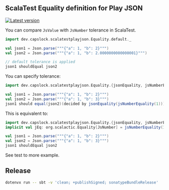 ## ScalaTest Equality definition for Play JSON

[![Latest version](https://index.scala-lang.org/windymelt/scalatest-playjson-equality/scalatest-play-json-equality/latest.svg)](https://index.scala-lang.org/windymelt/scalatest-playjson-equality/scalatest-play-json-equality)

You can compare `JsValue` with `JsNumber` tolerance in ScalaTest.

```scala
import dev.capslock.scalatestplayjson.Equality.default._

val json1 = Json.parse("""{"a": 1, "b": 2}""")
val json2 = Json.parse("""{"a": 1, "b": 2.0000000000000001}""")

// default tolerance is applied
json1 shouldEqual json2
```

You can specify tolerance:

```scala
import dev.capslock.scalatestplayjson.Equality.{jsonEquality, jsNumberEquality}

val json1 = Json.parse("""{"a": 1, "b": 2}""")
val json2 = Json.parse("""{"a": 1, "b": 3}""")
json1 should equal(json2)(decided by jsonEquality(jsNumberEquality(1)))
```

This is equivalent to:

```scala
import dev.capslock.scalatestplayjson.Equality.{jsonEquality, jsNumberEquality} // you need jsonEquality to provide context
implicit val jEq: org.scalactic.Equality[JsNumber] = jsNumberEquality(1)

val json1 = Json.parse("""{"a": 1, "b": 2}""")
val json2 = Json.parse("""{"a": 1, "b": 3}""")
json1 shouldEqual json2
```

See test to more example.

## Release

```sh
dotenvx run -- sbt -v 'clean; +publishSigned; sonatypeBundleRelease'
```